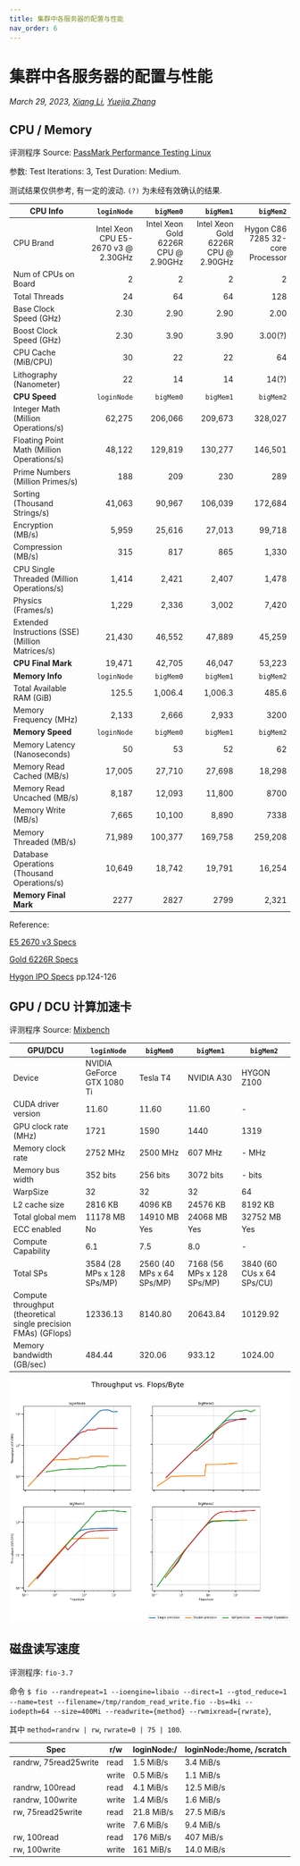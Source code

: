 ```yaml
---
title: 集群中各服务器的配置与性能
nav_order: 6
---
```


# 集群中各服务器的配置与性能

*March 29, 2023, [Xiang Li](mailto:646873166@qq.com), [Yuejia Zhang](mailto:yuejiazhang21@m.fudan.edu.cn)*

## CPU / Memory
评测程序 Source: [PassMark Performance Testing Linux](https://www.passmark.com/products/pt_linux/)

参数: Test Iterations: 3, Test Duration: Medium.

测试结果仅供参考, 有一定的波动. `(?)` 为未经有效确认的结果.

|**CPU Info** |`loginNode`|`bigMem0`|`bigMem1`|`bigMem2`|
|--|--:|--:|--:|--:|
|CPU Brand|Intel Xeon CPU E5-2670 v3 @ 2.30GHz|Intel Xeon Gold 6226R CPU @ 2.90GHz|Intel Xeon Gold 6226R CPU @ 2.90GHz|Hygon C86 7285 32-core Processor|
|Num of CPUs on Board                                     | 2  | 2  | 2  | 2 |
|Total Threads                                           | 24 | 64 | 64 | 128 |
|Base Clock Speed (GHz)                                  | 2.30 | 2.90 | 2.90 | 2.00 |
|Boost Clock Speed (GHz)                                 | 2.30 | 3.90 | 3.90 | 3.00(?) |
|CPU Cache (MiB/CPU)                                     | 30 | 22 | 22 | 64 |
|Lithography (Nanometer)                                 | 22 | 14 | 14 | 14(?) |
|**CPU Speed** |`loginNode`|`bigMem0`|`bigMem1`|`bigMem2`|
|Integer Math (Million Operations/s)                     |62,275 |206,066 |209,673 |328,027 |
|Floating Point Math (Million Operations/s)              |48,122 |129,819 |130,277 |146,501 |
|Prime Numbers (Million Primes/s)                        |188 |209 |230 |289 |
|Sorting (Thousand Strings/s)                            |41,063 |90,967|106,039 |172,684 |
|Encryption (MB/s)                                       |5,959 |25,616 |27,013 |99,718 |
|Compression (MB/s)                                      |315 |817 |865 |1,330 |
|CPU Single Threaded (Million Operations/s)              |1,414 |2,421 |2,407 |1,478 |
|Physics (Frames/s)                                      |1,229 |2,336 |3,002 |7,420 |
|Extended Instructions (SSE) (Million Matrices/s)        |21,430 |46,552 |47,889 |45,259 |
|**CPU Final Mark**                                      |19,471 | 42,705 | 46,047 |53,223 |
| **Memory Info** |`loginNode`|`bigMem0`|`bigMem1`|`bigMem2`|
|Total Available RAM (GiB)                   |125.5 |1,006.4 |1,006.3 |485.6 |
|Memory Frequency (MHz)                      |2,133 | 2,666 | 2,933 | 3200 |
| **Memory Speed** |`loginNode`|`bigMem0`|`bigMem1`|`bigMem2`|
|Memory Latency (Nanoseconds)                |50 |53 |52 |62|
|Memory Read Cached (MB/s)                   |17,005 |27,710  |27,698  |18,298 |
|Memory Read Uncached (MB/s)                 |8,187  |12,093  |11,800  |8700  |
|Memory Write (MB/s)                         |7,665  |10,100  |8,890  |7338  |
|Memory Threaded (MB/s)                      |71,989  |100,377  |169,758  |259,208 |
|Database Operations (Thousand Operations/s) |10,649 |18,742 |19,791 |16,254 |
|**Memory Final Mark**                       |2277 | 2827 | 2799 | 2,321 |

Reference:

[E5 2670 v3 Specs](https://ark.intel.com/content/www/us/en/ark/products/81709/intel-xeon-processor-e52670-v3-30m-cache-2-30-ghz.html)

[Gold 6226R Specs](https://ark.intel.com/content/www/us/en/ark/products/199347/intel-xeon-gold-6226r-processor-22m-cache-2-90-ghz.html)

[Hygon IPO Specs](http://static.sse.com.cn/stock/information/c/202203/8c31407852094a259d388fbb535942ca.pdf) pp.124-126

## GPU / DCU 计算加速卡

评测程序 Source: [Mixbench](https://github.com/ekondis/mixbench)

| GPU/DCU |`loginNode`|`bigMem0`|`bigMem1`|`bigMem2`|
|--|--|--|--|--|
|Device              |NVIDIA GeForce GTX 1080 Ti|Tesla T4|NVIDIA A30|HYGON Z100|
|CUDA driver version |11.60|11.60|11.60|-|
|GPU clock rate (MHz)     |1721|1590 |1440 |1319 |
|Memory clock rate   |2752 MHz|2500 MHz|607 MHz|- MHz|
|Memory bus width    |352 bits|256 bits|3072 bits|- bits|
|WarpSize            |32|32|32|64|
|L2 cache size       |2816 KB|4096 KB|24576 KB|8192 KB|
|Total global mem    |11178 MB|14910 MB|24068 MB|32752 MB|
|ECC enabled         |No|Yes|Yes|Yes|
|Compute Capability  |6.1|7.5|8.0|-|
|Total SPs           |3584 (28 MPs x 128 SPs/MP)|2560 (40 MPs x 64 SPs/MP)|7168 (56 MPs x 128 SPs/MP)|3840 (60 CUs x 64 SPs/CU)|
|Compute throughput (theoretical single precision FMAs) (GFlops) |12336.13  |8140.80 |20643.84 |10129.92 |
|Memory bandwidth (GB/sec)   |484.44 |320.06 |933.12 |1024.00 |

![benchmark](/guide/figure/benchmark.png)

## 磁盘读写速度

评测程序: `fio-3.7`

命令 `$ fio --randrepeat=1 --ioengine=libaio --direct=1 --gtod_reduce=1 --name=test --filename=/tmp/random_read_write.fio --bs=4ki --iodepth=64 --size=400Mi --readwrite={method} --rwmixread={rwrate}`,

其中 `method=randrw | rw`, `rwrate=0 | 75 | 100`.

| Spec                  | r/w   | loginNode:/ | loginNode:/home, /scratch |
|-----------------------|-------|-------------|---------------------------|
| randrw, 75read25write | read  | 1.5 MiB/s   | 3.4 MiB/s                 |
|                       | write | 0.5 MiB/s   | 1.1 MiB/s                 |
| randrw, 100read       | read  | 4.1 MiB/s   | 12.5 MiB/s                |
| randrw, 100write      | write | 1.4 MiB/s   | 1.6 MiB/s                 |
| rw, 75read25write     | read  | 21.8 MiB/s  | 27.5 MiB/s                |
|                       | write | 7.6 MiB/s   | 9.4 MiB/s                 |
| rw, 100read           | read  | 176 MiB/s   | 407 MiB/s                 |
| rw, 100write          | write | 161 MiB/s   | 14.0 MiB/s                |
